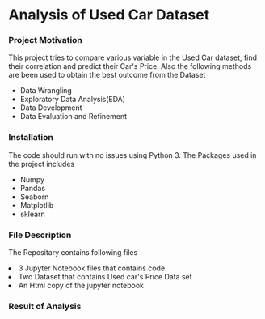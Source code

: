 <h1>Analysis of Used Car Dataset</h1>
<h3>Project Motivation</h3>
<p>This project tries to compare various variable in the Used Car dataset, find their correlation and predict their Car's Price. Also the following methods are been used to obtain the best outcome from the Dataset</p>
 <ul>
  <li>Data Wrangling</li>
  <li>Exploratory Data Analysis(EDA)</li>
  <li>Data Development</li>
  <li>Data Evaluation and Refinement</li>
</ul> 
<h3>Installation</h3>
<p>The code should run with no issues using Python 3. The Packages used in the project includes</p>
<ul>
  <li>Numpy</li>
  <li>Pandas</li>
  <li>Seaborn</li>
  <li>Matplotlib</li>
  <li>sklearn</li>
</ul> 

<h3>File Description</h3>
<p>The Repositary contains following files</p>
  <li>3 Jupyter Notebook files that contains code</li>
  <li>Two Dataset that contains Used car's Price Data set</li>
  <li>An Html copy of the jupyter notebook</li>
  
<h3>Result of Analysis</h3>
